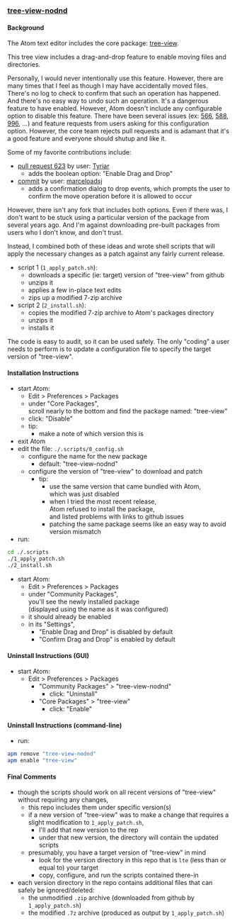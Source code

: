 ### [tree-view-nodnd](https://github.com/warren-bank/atom-tree-view-nodnd)

#### Background

The Atom text editor includes the core package: [tree-view](https://github.com/atom/tree-view).

This tree view includes a drag-and-drop feature to enable moving files and directories.

Personally, I would never intentionally use this feature. However, there are many times that I feel as though I may have accidentally moved files. There's no log to check to confirm that such an operation has happened. And there's no easy way to undo such an operation. It's a dangerous feature to have enabled. However, Atom doesn't include any configurable option to disable this feature. There have been several issues (ex: [566](https://github.com/atom/tree-view/issues/566), [588](https://github.com/atom/tree-view/issues/588), [996](https://github.com/atom/tree-view/issues/996), ...) and feature requests from users asking for this configuration option. However, the core team rejects pull requests and is adamant that it's a good feature and everyone should shutup and like it.

Some of my favorite contributions include:
* [pull request 623](https://github.com/atom/tree-view/pull/623) by user: [Tyriar](https://github.com/Tyriar)
  * adds the boolean option: "Enable Drag and Drop"
* [commit](https://github.com/Liberton/tree-view/commit/e61b66ab68dca69009b4ed1875f2d50f08024b38) by user: [marceloadsj](https://github.com/marceloadsj)
  * adds a confirmation dialog to drop events, which prompts the user to confirm the move operation before it is allowed to occur

However, there isn't any fork that includes both options. Even if there was, I don't want to be stuck using a particular version of the package from several years ago. And I'm against downloading pre-built packages from users who I don't know, and don't trust.

Instead, I combined both of these ideas and wrote shell scripts that will apply the necessary changes as a patch against any fairly current release.

* script 1 (`1_apply_patch.sh`):
  * downloads a specific (ie: target) version of "tree-view" from github
  * unzips it
  * applies a few in-place text edits
  * zips up a modified 7-zip archive
* script 2 (`2_install.sh`):
  * copies the modified 7-zip archive to Atom's packages directory
  * unzips it
  * installs it

The code is easy to audit, so it can be used safely. The only "coding" a user needs to perform is to update a configuration file to specify the target version of "tree-view".

#### Installation Instructions

* start Atom:
  * Edit > Preferences > Packages
  * under "Core Packages",<br>
    scroll nearly to the bottom and find the package named: "tree-view"
  * click: "Disable"
  * tip:
    * make a note of which version this is
* exit Atom
* edit the file: `./.scripts/0_config.sh`
  * configure the name for the new package
    * default: "tree-view-nodnd"
  * configure the version of "tree-view" to download and patch
    * tip:
      * use the same version that came bundled with Atom,<br>
        which was just disabled
      * when I tried the most recent release,<br>
        Atom refused to install the package,<br>
        and listed problems with links to github issues
      * patching the same package seems like an easy way to avoid version mismatch
* run:

```bash
cd ./.scripts
./1_apply_patch.sh
./2_install.sh
```

* start Atom:
  * Edit > Preferences > Packages
  * under "Community Packages",<br>
    you'll see the newly installed package<br>
    (displayed using the name as it was configured)
  * it should already be enabled
  * in its "Settings",
    * "Enable Drag and Drop" is disabled by default
    * "Confirm Drag and Drop" is enabled by default

#### Uninstall Instructions (GUI)

* start Atom:
  * Edit > Preferences > Packages
    * "Community Packages" > "tree-view-nodnd"
      * click: "Uninstall"
    * "Core Packages" > "tree-view"
      * click: "Enable"

#### Uninstall Instructions (command-line)

* run:

```bash
apm remove "tree-view-nodnd"
apm enable "tree-view"
```

#### Final Comments

* though the scripts should work on all recent versions of "tree-view" without requiring any changes,
  * this repo includes them under specific version(s)
  * if a new version of "tree-view" was to make a change that requires a slight modification to `1_apply_patch.sh`,
    * I'll add that new version to the rep
    * under that new version, the directory will contain the updated scripts
  * presumably, you have a target version of "tree-view" in mind
    * look for the version directory in this repo that is `lte` (less than or equal to) your target
    * copy, configure, and run the scripts contained there-in
* each version directory in the repo contains additional files that can safely be ignored/deleted:
  * the unmodified `.zip` archive (downloaded from github by `1_apply_patch.sh`)
  * the modified `.7z` archive (produced as output by `1_apply_patch.sh`)
